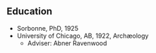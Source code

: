 ## Education

* Sorbonne, PhD, 1925
* University of Chicago, AB, 1922, Archæology
  * Adviser: Abner Ravenwood
